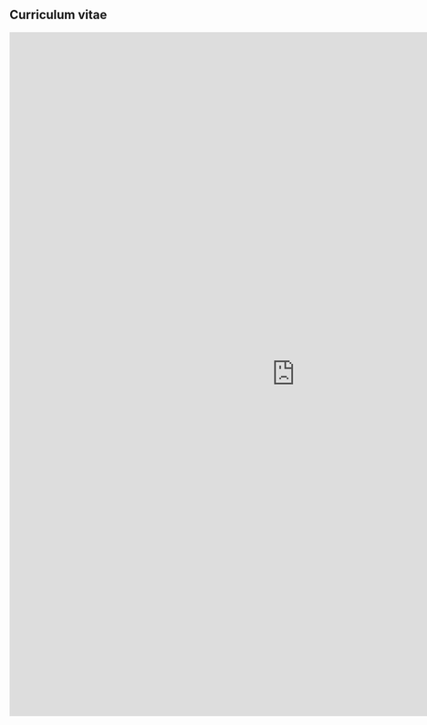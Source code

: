 ## **Curriculum vitae**

<embed src="https://jsoboil.github.io/img/CV.pdf" type="application/pdf" height = "1200" width = "1000" />